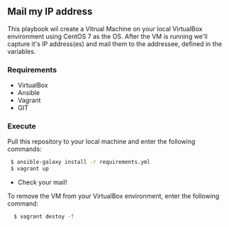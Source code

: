 ## Mail my IP address ##

This playbook wil create a Vitrual Machine on your local VirtualBox environment using CentOS 7 as the OS.
After the VM is running we'll capture it's IP address(es) and mail them to the addressee, defined in the variables.

### Requirements ###
- VirtualBox
- Ansible
- Vagrant
- GIT

### Execute ###
Pull this repository to your local machine and enter the following commands:
```sh
 $ ansible-galaxy install -r requirements.yml
 $ vagrant up
```
- Check your mail!

To remove the VM from your VirtualBox environment, enter the following command:
```sh
  $ vagrant destoy -f
```

